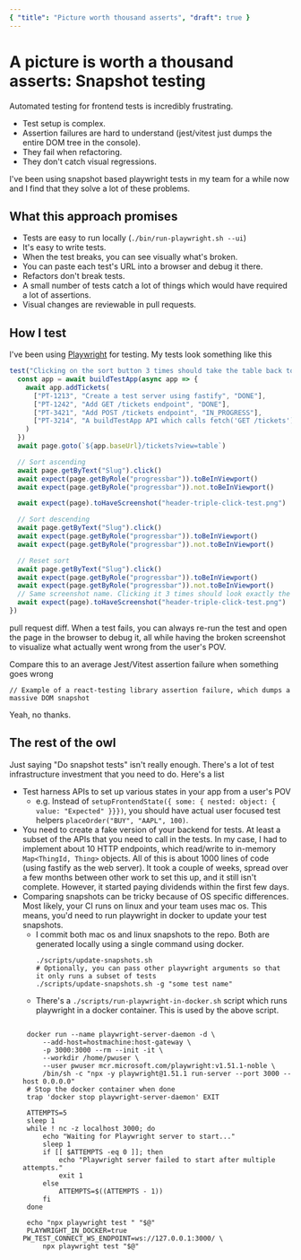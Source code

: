 ```yaml
---
{ "title": "Picture worth thousand asserts", "draft": true }
---
```

# A picture is worth a thousand asserts: Snapshot testing

Automated testing for frontend tests is incredibly frustrating.

- Test setup is complex.
- Assertion failures are hard to understand (jest/vitest just dumps the entire DOM tree in the console).
- They fail when refactoring.
- They don't catch visual regressions.

I've been using snapshot based playwright tests in my team for a while now and I find that
they solve a lot of these problems.

## What this approach promises
- Tests are easy to run locally (`./bin/run-playwright.sh --ui`)
- It's easy to write tests.
- When the test breaks, you can see visually what's broken.
- You can paste each test's URL into a browser and debug it there.
- Refactors don't break tests.
- A small number of tests catch a lot of things which would have required a lot of assertions.
- Visual changes are reviewable in pull requests.

## How I test
I've been using [Playwright](https://playwright.dev/) for testing.
My tests look something like this

```ts
test("Clicking on the sort button 3 times should take the table back to the initial state", async ({ page }) => {
  const app = await buildTestApp(async app => {
    await app.addTickets(
      ["PT-1213", "Create a test server using fastify", "DONE"],
      ["PT-1242", "Add GET /tickets endpoint", "DONE"],
      ["PT-3421", "Add POST /tickets endpoint", "IN_PROGRESS"],
      ["PT-3214", "A buildTestApp API which calls fetch('GET /tickets') and fetch('POST /tickets') to set up a test app", "NOT_STARTED"],
    )
  })
  await page.goto(`${app.baseUrl}/tickets?view=table`)

  // Sort ascending
  await page.getByText("Slug").click()
  await expect(page.getByRole("progressbar")).toBeInViewport()
  await expect(page.getByRole("progressbar")).not.toBeInViewport()

  await expect(page).toHaveScreenshot("header-triple-click-test.png")

  // Sort descending
  await page.getByText("Slug").click()
  await expect(page.getByRole("progressbar")).toBeInViewport()
  await expect(page.getByRole("progressbar")).not.toBeInViewport()

  // Reset sort
  await page.getByText("Slug").click()
  await expect(page.getByRole("progressbar")).toBeInViewport()
  await expect(page.getByRole("progressbar")).not.toBeInViewport()
  // Same screenshot name. Clicking it 3 times should look exactly the same as clicking no times
  await expect(page).toHaveScreenshot("header-triple-click-test.png")
})
```
pull request diff. When a test fails, you can always re-run the test and open the page in the browser to debug it, all while
having the broken screenshot to visualize what actually went wrong from the user's POV.

Compare this to an average Jest/Vitest assertion failure when something goes wrong

```
// Example of a react-testing library assertion failure, which dumps a massive DOM snapshot

```
Yeah, no thanks.


## The rest of the owl
Just saying "Do snapshot tests" isn't really enough. There's a lot of test infrastructure investment that you need to do.
Here's a list
- Test harness APIs to set up various states in your app from a user's POV
    - e.g. Instead of `setupFrontendState({ some: { nested: object: { value: "Expected" }}})`, you should have
      actual user focused test helpers `placeOrder("BUY", "AAPL", 100)`.
- You need to create a fake version of your backend for tests. At least a subset of the APIs that you need
  to call in the tests. In my case, I had to implement about 10 HTTP endpoints, which read/write to in-memory `Map<ThingId, Thing>` objects.
  All of this is about 1000 lines of code (using fastify as the web server). It took a couple of weeks, spread over a few months between
  other work to set this up, and it still isn't complete. However, it started paying dividends within the first few days.
- Comparing snapshots can be tricky because of OS specific differences. Most likely, your CI runs on linux and your team uses mac os.
  This means, you'd need to run playwright in docker to update your test snapshots.
  - I commit both mac os and linux snapshots to the repo. Both are generated locally using a single command using docker.
    ```
    ./scripts/update-snapshots.sh
    # Optionally, you can pass other playwright arguments so that it only runs a subset of tests
    ./scripts/update-snapshots.sh -g "some test name"
    ```
   - There's a `./scripts/run-playwright-in-docker.sh` script which runs playwright in a docker container. This is used by the above script.
   ```

    docker run --name playwright-server-daemon -d \
        --add-host=hostmachine:host-gateway \
        -p 3000:3000 --rm --init -it \
        --workdir /home/pwuser \
        --user pwuser mcr.microsoft.com/playwright:v1.51.1-noble \
        /bin/sh -c "npx -y playwright@1.51.1 run-server --port 3000 --host 0.0.0.0"
    # Stop the docker container when done
    trap 'docker stop playwright-server-daemon' EXIT

    ATTEMPTS=5
    sleep 1
    while ! nc -z localhost 3000; do
        echo "Waiting for Playwright server to start..."
        sleep 1
        if [[ $ATTEMPTS -eq 0 ]]; then
            echo "Playwright server failed to start after multiple attempts."
            exit 1
        else
            ATTEMPTS=$((ATTEMPTS - 1))
        fi
    done

    echo "npx playwright test " "$@"
    PLAYWRIGHT_IN_DOCKER=true PW_TEST_CONNECT_WS_ENDPOINT=ws://127.0.0.1:3000/ \
        npx playwright test "$@"


   ```


